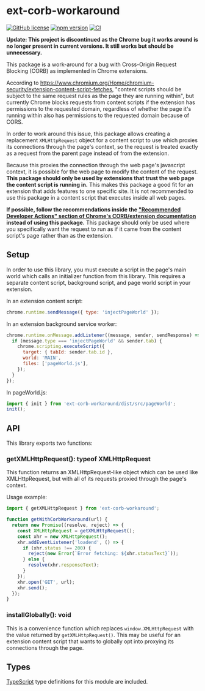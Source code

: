# ext-corb-workaround

[![GitHub license](https://img.shields.io/badge/license-MIT-blue.svg)](https://github.com/Macil/ext-corb-workaround/blob/master/LICENSE.txt) [![npm version](https://badge.fury.io/js/ext-corb-workaround.svg)](https://badge.fury.io/js/ext-corb-workaround) [![CI](https://github.com/Macil/ext-corb-workaround/workflows/CI/badge.svg)](https://github.com/Macil/ext-corb-workaround/actions?query=workflow%3ACI+branch%3Amaster)

**Update: This project is discontinued as the Chrome bug it works around is no longer present in current versions. It still works but should be unnecessary.**

This package is a work-around for a bug with Cross-Origin Request Blocking (CORB) as implemented in Chrome extensions.

According to https://www.chromium.org/Home/chromium-security/extension-content-script-fetches, "content scripts should be subject to the same request rules as the page they are running within", but currently Chrome blocks requests from content scripts if the extension has permissions to the requested domain, regardless of whether the page it's running within also has permissions to the requested domain because of CORS.

In order to work around this issue, this package allows creating a replacement `XMLHttpRequest` object for a content script to use which proxies its connections through the page's context, so the request is treated exactly as a request from the parent page instead of from the extension.

Because this proxies the connection through the web page's javascript context, it is possible for the web page to modify the content of the request. **This package should only be used by extensions that trust the web page the content script is running in.** This makes this package a good fit for an extension that adds features to one specific site. It is not recommended to use this package in a content script that executes inside all web pages.

**If possible, follow the recommendations inside the ["Recommended Developer Actions" section of Chrome's CORB/extension documentation](https://www.chromium.org/Home/chromium-security/extension-content-script-fetches#TOC-Recommended-Developer-Actions) instead of using this package.** This package should only be used where you specifically want the request to run as if it came from the content script's page rather than as the extension.

## Setup

In order to use this library, you must execute a script in the page's main world which calls an initializer function from this library. This requires a separate content script, background script, and page world script in your extension.

In an extension content script:

```js
chrome.runtime.sendMessage({ type: 'injectPageWorld' });
```

In an extension background service worker:

```js
chrome.runtime.onMessage.addListener((message, sender, sendResponse) => {
  if (message.type === 'injectPageWorld' && sender.tab) {
    chrome.scripting.executeScript({
      target: { tabId: sender.tab.id },
      world: 'MAIN',
      files: ['pageWorld.js'],
    });
  }
});
```

In pageWorld.js:

```js
import { init } from 'ext-corb-workaround/dist/src/pageWorld';
init();
```

## API

This library exports two functions:

### getXMLHttpRequest(): typeof XMLHttpRequest

This function returns an XMLHttpRequest-like object which can be used like XMLHttpRequest, but with all of its requests proxied through the page's context.

Usage example:

```js
import { getXMLHttpRequest } from 'ext-corb-workaround';

function getWithCorbWorkaround(url) {
  return new Promise((resolve, reject) => {
    const XMLHttpRequest = getXMLHttpRequest();
    const xhr = new XMLHttpRequest();
    xhr.addEventListener('loadend', () => {
      if (xhr.status !== 200) {
        reject(new Error(`Error fetching: ${xhr.statusText}`));
      } else {
        resolve(xhr.responseText);
      }
    });
    xhr.open('GET', url);
    xhr.send();
  });
}
```

### installGlobally(): void

This is a convenience function which replaces `window.XMLHttpRequest` with the value returned by `getXMLHttpRequest()`. This may be useful for an extension content script that wants to globally opt into proxying its connections through the page.

## Types

[TypeScript](https://www.typescriptlang.org/) type definitions for this module are included.
